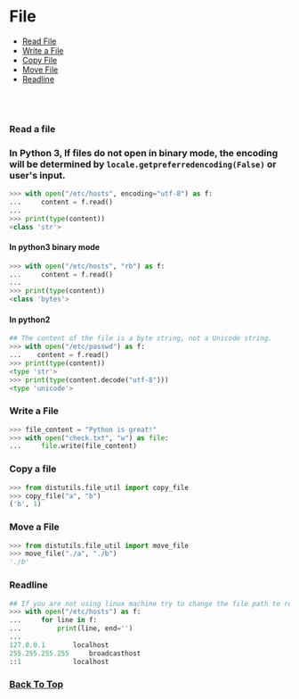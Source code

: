 # File


- [Read File](#read-a-file)
- [Write a File](#write-a-file)
- [Copy File](#copy-a-file)
- [Move File](#move-a-file)
- [Readline](#readline)

<br><br>
### Read a file
### In Python 3, If files do not open in binary mode, the encoding will be determined by ```locale.getpreferredencoding(False)``` or user's input.
```python
>>> with open("/etc/hosts", encoding="utf-8") as f:
...     content = f.read()
...
>>> print(type(content))
<class 'str'>

```
#### In python3 binary mode
``` python
>>> with open("/etc/hosts", "rb") as f:
...     content = f.read()
...
>>> print(type(content))
<class 'bytes'>
```


#### In python2
```python
## The content of the file is a byte string, not a Unicode string.
>>> with open("/etc/passwd") as f:
...    content = f.read()
>>> print(type(content))
<type 'str'>
>>> print(type(content.decode("utf-8")))
<type 'unicode'>
```


### Write a File
```python
>>> file_content = "Python is great!"
>>> with open("check.txt", "w") as file:
...     file.write(file_content)
```


### Copy a file
```python
>>> from distutils.file_util import copy_file
>>> copy_file("a", "b")
('b', 1)
```
### Move a File
```python
>>> from distutils.file_util import move_file
>>> move_file("./a", "./b")
'./b'
```

### Readline
```python
## If you are not using linux machine try to change the file path to read
>>> with open("/etc/hosts") as f:
...     for line in f:
...         print(line, end='')
...
127.0.0.1       localhost
255.255.255.255     broadcasthost
::1             localhost
```

### [Back To Top](#file)